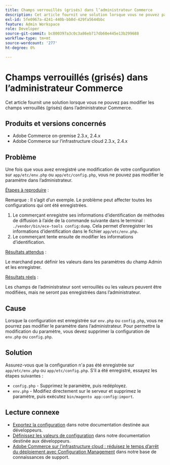 ```yaml
---
title: Champs verrouillés (grisés) dans l’administrateur Commerce
description: Cet article fournit une solution lorsque vous ne pouvez pas modifier les champs dans l’administrateur Commerce.
exl-id: 5fe0967a-4241-440b-bb0d-429fa5644bbc
feature: Admin Workspace
role: Developer
source-git-commit: bc800397a3c0c3a86eb717db60e445e13b299688
workflow-type: tm+mt
source-wordcount: '277'
ht-degree: 0%

---
```


# Champs verrouillés (grisés) dans l’administrateur Commerce

Cet article fournit une solution lorsque vous ne pouvez pas modifier les champs verrouillés (grisés) dans l’administrateur Commerce.

## Produits et versions concernés

* Adobe Commerce on-premise 2.3.x, 2.4.x
* Adobe Commerce sur l’infrastructure cloud 2.3.x, 2.4.x

## Problème

Une fois que vous avez enregistré une modification de votre configuration sur `app/etc/env.php` ou `app/etc/config.php`, vous ne pouvez pas modifier le paramètre dans l’administrateur.

<u>Étapes à reproduire</u> :

Remarque : Il s’agit d’un exemple. Le problème peut affecter toutes les configurations qui ont été enregistrées.

1. Le commerçant enregistre ses informations d’identification de méthodes de diffusion à l’aide de la commande suivante dans le terminal : `./vendor/bin/ece-tools config:dump`. Cela permet d’enregistrer les informations d’identification dans le fichier `app/etc/env.php`.
1. Le commerçant tente ensuite de modifier les informations d’identification.

<u>Résultats attendus</u> :

Le marchand peut définir les valeurs dans les paramètres du champ Admin et les enregistrer.

<u>Résultats réels</u> :

Les champs de l’administrateur sont verrouillés ou les valeurs peuvent être modifiées, mais ne seront pas enregistrées dans l’administrateur.

## Cause

Lorsque la configuration est enregistrée sur `env.php` ou `config.php`, vous ne pourrez pas modifier le paramètre dans l’administrateur. Pour permettre la modification du paramètre, vous devez supprimer la configuration de `env.php` ou `config.php`.

## Solution

Assurez-vous que la configuration n&#39;a pas été enregistrée sur `app/etc/env.php` ou `app/etc/config.php`. S’il a été enregistré, essayez les étapes suivantes :

* `config.php` - Supprimez le paramètre, puis redéployez.
* `env.php` - Modifiez directement sur le serveur et supprimez le paramètre, puis exécutez `bin/magento app:config:import`.

## Lecture connexe

* [Exportez la configuration](https://devdocs.magento.com/guides/v2.4/config-guide/cli/config-cli-subcommands-config-mgmt-export.html#sensitive-or-system-specific-settings) dans notre documentation destinée aux développeurs.
* [Définissez les valeurs de configuration](https://devdocs.magento.com/guides/v2.4/config-guide/cli/config-cli-subcommands-config-mgmt-set.html#config-cli-config-set) dans notre documentation destinée aux développeurs.
* [Adobe Commerce sur l’infrastructure cloud : réduisez le temps d’arrêt du déploiement avec Configuration Management](/help/how-to/general/magento-cloud-reduce-deployment-downtime-with-configuration-management.md) dans notre base de connaissances de support.
